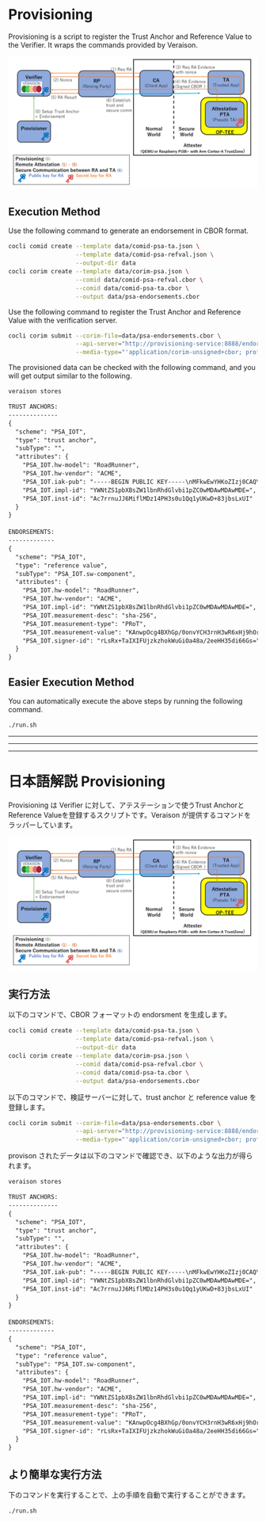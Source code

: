 # Provisioning


Provisioning is a script to register the Trust Anchor and Reference Value to the Verifier. It wraps the commands provided by Veraison.

![](../OPTEE-RA.png)

## Execution Method

Use the following command to generate an endorsement in CBOR format.

```sh
cocli comid create --template data/comid-psa-ta.json \
                   --template data/comid-psa-refval.json \
                   --output-dir data
cocli corim create --template data/corim-psa.json \
                   --comid data/comid-psa-refval.cbor \
                   --comid data/comid-psa-ta.cbor \
                   --output data/psa-endorsements.cbor
```

Use the following command to register the Trust Anchor and Reference Value with the verification server.
```sh
cocli corim submit --corim-file=data/psa-endorsements.cbor \
                   --api-server="http://provisioning-service:8888/endorsement-provisioning/v1/submit" \
                   --media-type="'application/corim-unsigned+cbor; profile=http://arm.com/psa/iot/1'"
```

The provisioned data can be checked with the following command, and you will get output similar to the following.
```sh
veraison stores
```

```txt
TRUST ANCHORS:
--------------
{
  "scheme": "PSA_IOT",
  "type": "trust anchor",
  "subType": "",
  "attributes": {
    "PSA_IOT.hw-model": "RoadRunner",
    "PSA_IOT.hw-vendor": "ACME",
    "PSA_IOT.iak-pub": "-----BEGIN PUBLIC KEY-----\nMFkwEwYHKoZIzj0CAQYIKoZIzj0DAQcDQgAEMKBCTNIcKUSDii11ySs3526iDZ8A\niTo7Tu6KPAqv7D7gS2XpJFbZiItSs3m9+9Ue6GnvHw/GW2ZZaVtszggXIw==\n-----END PUBLIC KEY-----",
    "PSA_IOT.impl-id": "YWNtZS1pbXBsZW1lbnRhdGlvbi1pZC0wMDAwMDAwMDE=",
    "PSA_IOT.inst-id": "Ac7rrnuJJ6MiflMDz14PH3s0u1Qq1yUKwD+83jbsLxUI"
  }
}

ENDORSEMENTS:
-------------
{
  "scheme": "PSA_IOT",
  "type": "reference value",
  "subType": "PSA_IOT.sw-component",
  "attributes": {
    "PSA_IOT.hw-model": "RoadRunner",
    "PSA_IOT.hw-vendor": "ACME",
    "PSA_IOT.impl-id": "YWNtZS1pbXBsZW1lbnRhdGlvbi1pZC0wMDAwMDAwMDE=",
    "PSA_IOT.measurement-desc": "sha-256",
    "PSA_IOT.measurement-type": "PRoT",
    "PSA_IOT.measurement-value": "KAnwpOcg4BXhGp/0onvYCH3rnH3wR6xHj9hOrTropX4=",
    "PSA_IOT.signer-id": "rLsRx+TaIXIFUjzkzhokWuGiOa48a/2eeHH35di66Gs="
  }
}
```

## Easier Execution Method

You can automatically execute the above steps by running the following command.
```sh
./run.sh

```


<!--
-------------------------------------------------------------------------------------------------------------------
-->
---
---
---
# 日本語解説 Provisioning

Provisioning は Verifier に対して、アテステーションで使うTrust AnchorとReference Valueを登録するスクリプトです。Veraison が提供するコマンドをラッパーしています。

![](../OPTEE-RA.png)

## 実行方法

以下のコマンドで、CBOR フォーマットの endorsment を生成します。
```sh
cocli comid create --template data/comid-psa-ta.json \
                   --template data/comid-psa-refval.json \
                   --output-dir data
cocli corim create --template data/corim-psa.json \
                   --comid data/comid-psa-refval.cbor \
                   --comid data/comid-psa-ta.cbor \
                   --output data/psa-endorsements.cbor
```

以下のコマンドで、検証サーバーに対して、trust anchor と reference value を登録します。
```sh
cocli corim submit --corim-file=data/psa-endorsements.cbor \
                   --api-server="http://provisioning-service:8888/endorsement-provisioning/v1/submit" \
                   --media-type="'application/corim-unsigned+cbor; profile=http://arm.com/psa/iot/1'"
```

provison されたデータは以下のコマンドで確認でき、以下のような出力が得られます。
```sh
veraison stores
```

```txt
TRUST ANCHORS:
--------------
{
  "scheme": "PSA_IOT",
  "type": "trust anchor",
  "subType": "",
  "attributes": {
    "PSA_IOT.hw-model": "RoadRunner",
    "PSA_IOT.hw-vendor": "ACME",
    "PSA_IOT.iak-pub": "-----BEGIN PUBLIC KEY-----\nMFkwEwYHKoZIzj0CAQYIKoZIzj0DAQcDQgAEMKBCTNIcKUSDii11ySs3526iDZ8A\niTo7Tu6KPAqv7D7gS2XpJFbZiItSs3m9+9Ue6GnvHw/GW2ZZaVtszggXIw==\n-----END PUBLIC KEY-----",
    "PSA_IOT.impl-id": "YWNtZS1pbXBsZW1lbnRhdGlvbi1pZC0wMDAwMDAwMDE=",
    "PSA_IOT.inst-id": "Ac7rrnuJJ6MiflMDz14PH3s0u1Qq1yUKwD+83jbsLxUI"
  }
}

ENDORSEMENTS:
-------------
{
  "scheme": "PSA_IOT",
  "type": "reference value",
  "subType": "PSA_IOT.sw-component",
  "attributes": {
    "PSA_IOT.hw-model": "RoadRunner",
    "PSA_IOT.hw-vendor": "ACME",
    "PSA_IOT.impl-id": "YWNtZS1pbXBsZW1lbnRhdGlvbi1pZC0wMDAwMDAwMDE=",
    "PSA_IOT.measurement-desc": "sha-256",
    "PSA_IOT.measurement-type": "PRoT",
    "PSA_IOT.measurement-value": "KAnwpOcg4BXhGp/0onvYCH3rnH3wR6xHj9hOrTropX4=",
    "PSA_IOT.signer-id": "rLsRx+TaIXIFUjzkzhokWuGiOa48a/2eeHH35di66Gs="
  }
}
```

## より簡単な実行方法

下のコマンドを実行することで、上の手順を自動で実行することができます。
```sh
./run.sh
```
